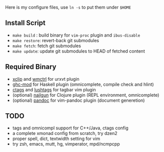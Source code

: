 
Here is my configure files, use `ln -s` to put them under `$HOME`

Install Script
--------------

* `make build` : build binary for `vim-proc` plugin and `ibus-disable`
* `make restore`: revert-back git submodules
* `make fetch`: fetch git submodules
* `make update`: update git submodules to HEAD of fetched content

Required Binary
---------------

* [xclip](http://sourceforge.net/projects/xclip/) and [wmctrl](http://tomas.styblo.name/wmctrl/) for urxvt plugin
* [ghc-mod](http://www.mew.org/~kazu/proj/ghc-mod/en/) for Haskell plugin (omnicomplete, compile check and hlint)
* [ctags](http://ctags.sourceforge.net/) and [lushtags](https://github.com/bitc/lushtags) for tagbar vim plugin
* (optional) [nailgun](http://sourceforge.net/projects/nailgun/) for Clojure plugin (REPL environment, omnicomplete)
* (optional) [pandoc](http://johnmacfarlane.net/pandoc/) for vim-pandoc plugin (document generetion)

TODO
----

* tags and omnicompl support for C++/Java, ctags config
* a complete xmonad config from scratch, try dzen2
* proper spell, dict, textwidth setting for vim
* try zsh, emacs, mutt, hg, vimperator, mpd/ncmpcpp
